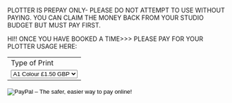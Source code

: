 PLOTTER IS PREPAY ONLY- PLEASE DO NOT ATTEMPT TO USE WITHOUT PAYING. YOU CAN CLAIM THE MONEY BACK FROM YOUR STUDIO BUDGET BUT MUST PAY FIRST.

HI!! ONCE YOU HAVE BOOKED A TIME>>> PLEASE PAY FOR YOUR PLOTTER USAGE HERE: 



<form target="paypal" action="https://www.paypal.com/cgi-bin/webscr" method="post">
<input type="hidden" name="cmd" value="_s-xclick">
<input type="hidden" name="hosted_button_id" value="UPVBYKKZPU7FJ">
<table>
<tr><td><input type="hidden" name="on0" value="Type of Print">Type of Print</td></tr><tr><td><select name="os0">
	<option value="A1 Colour">A1 Colour £1.50 GBP</option>
	<option value="A1 B&W">A1 B&W £0.75 GBP</option>
</select> </td></tr>
</table>
<input type="hidden" name="currency_code" value="GBP">
<input type="image" src="https://www.paypalobjects.com/en_GB/i/btn/btn_cart_LG.gif" border="0" name="submit" alt="PayPal – The safer, easier way to pay online!">
<img alt="" border="0" src="https://www.paypalobjects.com/en_GB/i/scr/pixel.gif" width="1" height="1">
</form>
